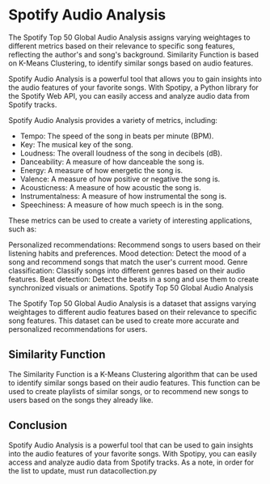 # Spotify Audio Analysis

The Spotify Top 50 Global Audio Analysis assigns varying weightages to different metrics based on their relevance to specific song features, reflecting the author's and song's background. Similarity Function is based on K-Means Clustering, to identify similar songs based on audio features.

Spotify Audio Analysis is a powerful tool that allows you to gain insights into the audio features of your favorite songs. With Spotipy, a Python library for the Spotify Web API, you can easily access and analyze audio data from Spotify tracks.

Spotify Audio Analysis provides a variety of metrics, including:

* Tempo: The speed of the song in beats per minute (BPM).
* Key: The musical key of the song.
* Loudness: The overall loudness of the song in decibels (dB).
* Danceability: A measure of how danceable the song is.
* Energy: A measure of how energetic the song is.
* Valence: A measure of how positive or negative the song is.
* Acousticness: A measure of how acoustic the song is.
* Instrumentalness: A measure of how instrumental the song is.
* Speechiness: A measure of how much speech is in the song.
  
These metrics can be used to create a variety of interesting applications, such as:

Personalized recommendations: Recommend songs to users based on their listening habits and preferences.
Mood detection: Detect the mood of a song and recommend songs that match the user's current mood.
Genre classification: Classify songs into different genres based on their audio features.
Beat detection: Detect the beats in a song and use them to create synchronized visuals or animations.
Spotify Top 50 Global Audio Analysis

The Spotify Top 50 Global Audio Analysis is a dataset that assigns varying weightages to different audio features based on their relevance to specific song features. This dataset can be used to create more accurate and personalized recommendations for users.

## Similarity Function

The Similarity Function is a K-Means Clustering algorithm that can be used to identify similar songs based on their audio features. This function can be used to create playlists of similar songs, or to recommend new songs to users based on the songs they already like.

## Conclusion

Spotify Audio Analysis is a powerful tool that can be used to gain insights into the audio features of your favorite songs. With Spotipy, you can easily access and analyze audio data from Spotify tracks. As a note, in order for the list to update, must run datacollection.py
